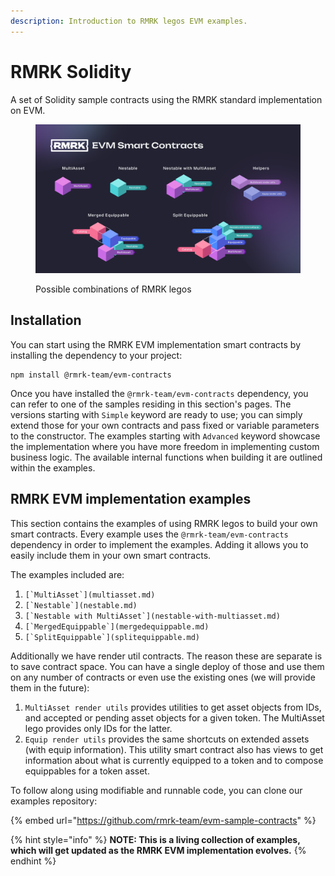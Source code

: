 ```yaml
---
description: Introduction to RMRK legos EVM examples.
---
```


# RMRK Solidity

A set of Solidity sample contracts using the RMRK standard implementation on EVM.

<figure><img src="../.gitbook/assets/RMRK EVM Smart Contracts_rev3.png" alt=""><figcaption><p>Possible combinations of RMRK legos</p></figcaption></figure>

## Installation

You can start using the RMRK EVM implementation smart contracts by installing the dependency to your project:

```shell
npm install @rmrk-team/evm-contracts
```

Once you have installed the `@rmrk-team/evm-contracts` dependency, you can refer to one of the samples residing in this section's pages. The versions starting with `Simple` keyword are ready to use; you can simply extend those for your own contracts and pass fixed or variable parameters to the constructor. The examples starting with `Advanced` keyword showcase the implementation where you have more freedom in implementing custom business logic. The available internal functions when building it are outlined within the examples.

## RMRK EVM implementation examples

This section contains the examples of using RMRK legos to build your own smart contracts. Every example uses the `@rmrk-team/evm-contracts` dependency in order to implement the examples. Adding it allows you to easily include them in your own smart contracts.

The examples included are:

1. ``[`MultiAsset`](multiasset.md)``
2. ``[`Nestable`](nestable.md)``
3. ``[`Nestable with MultiAsset`](nestable-with-multiasset.md)``
4. ``[`MergedEquippable`](mergedequippable.md)``
5. ``[`SplitEquippable`](splitequippable.md)``

Additionally we have render util contracts. The reason these are separate is to save contract space. You can have a single deploy of those and use them on any number of contracts or even use the existing ones (we will provide them in the future):

1. `MultiAsset render utils` provides utilities to get asset objects from IDs, and accepted or pending asset objects for a given token. The MultiAsset lego provides only IDs for the latter.
2. `Equip render utils` provides the same shortcuts on extended assets (with equip information). This utility smart contract also has views to get information about what is currently equipped to a token and to compose equippables for a token asset.

To follow along using modifiable and runnable code, you can clone our examples repository:

{% embed url="https://github.com/rmrk-team/evm-sample-contracts" %}

{% hint style="info" %}
**NOTE: This is a living collection of examples, which will get updated as the RMRK EVM implementation evolves.**
{% endhint %}
